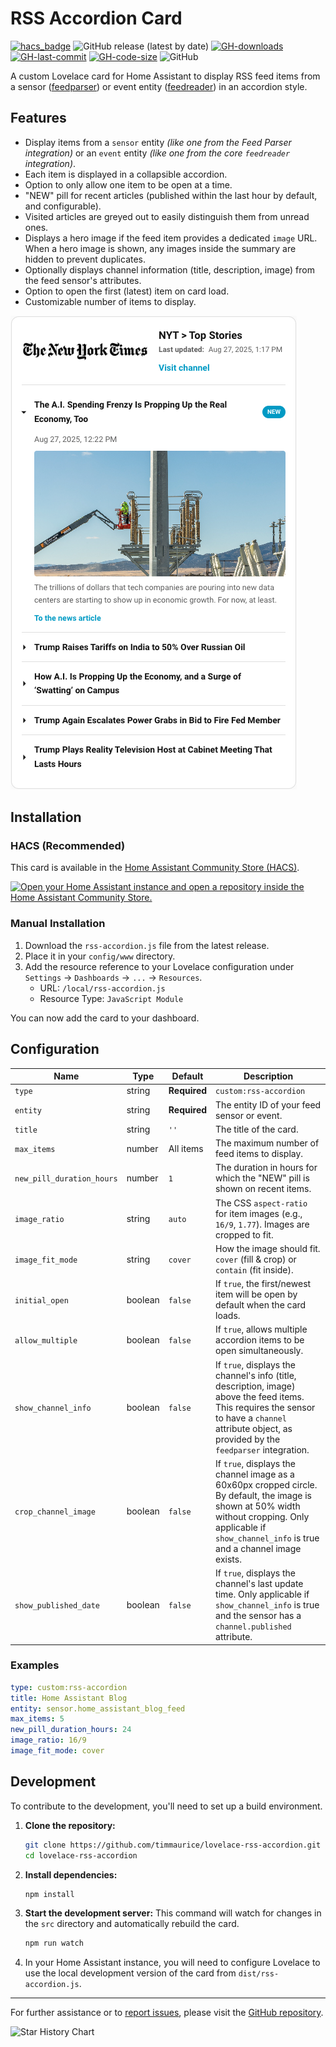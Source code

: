 # RSS Accordion Card

[![hacs_badge](https://img.shields.io/badge/HACS-Custom-41BDF5.svg?style=flat-square)](https://github.com/hacs/integration)
![GitHub release (latest by date)](https://img.shields.io/github/v/release/timmaurice/lovelace-rss-accordion?style=flat-square)
[![GH-downloads](https://img.shields.io/github/downloads/timmaurice/lovelace-rss-accordion/total?style=flat-square)](https://github.com/timmaurice/lovelace-rss-accordion/releases)
[![GH-last-commit](https://img.shields.io/github/last-commit/timmaurice/lovelace-rss-accordion.svg?style=flat-square)](https://github.com/timmaurice/lovelace-rss-accordion/commits/master)
[![GH-code-size](https://img.shields.io/github/languages/code-size/timmaurice/lovelace-rss-accordion.svg?style=flat-square)](https://github.com/timmaurice/lovelace-rss-accordion)
![GitHub](https://img.shields.io/github/license/timmaurice/lovelace-rss-accordion?style=flat-square)

A custom Lovelace card for Home Assistant to display RSS feed items from a sensor ([feedparser](https://github.com/custom-components/feedparser)) or event entity ([feedreader](https://www.home-assistant.io/integrations/feedreader/)) in an accordion style.

## Features

- Display items from a `sensor` entity _(like one from the Feed Parser integration)_ or an `event` entity _(like one from the core `feedreader` integration)_.
- Each item is displayed in a collapsible accordion.
- Option to only allow one item to be open at a time.
- "NEW" pill for recent articles (published within the last hour by default, and configurable).
- Visited articles are greyed out to easily distinguish them from unread ones.
- Displays a hero image if the feed item provides a dedicated `image` URL. When a hero image is shown, any images inside the summary are hidden to prevent duplicates.
- Optionally displays channel information (title, description, image) from the feed sensor's attributes.
- Option to open the first (latest) item on card load.
- Customizable number of items to display.

![RSS Accordion Card Screenshot](https://raw.githubusercontent.com/timmaurice/lovelace-rss-accordion/main/screenshot.png)

## Installation

### HACS (Recommended)

This card is available in the [Home Assistant Community Store (HACS)](https://hacs.xyz/).

<a href="https://my.home-assistant.io/redirect/hacs_repository/?owner=timmaurice&repository=lovelace-rss-accordion&category=plugin" target="_blank" rel="noreferrer noopener"><img src="https://my.home-assistant.io/badges/hacs_repository.svg" alt="Open your Home Assistant instance and open a repository inside the Home Assistant Community Store." /></a>

### Manual Installation

1.  Download the `rss-accordion.js` file from the latest release.
2.  Place it in your `config/www` directory.
3.  Add the resource reference to your Lovelace configuration under `Settings` -> `Dashboards` -> `...` -> `Resources`.
    - URL: `/local/rss-accordion.js`
    - Resource Type: `JavaScript Module`

You can now add the card to your dashboard.

## Configuration

| Name                      | Type    | Default      | Description                                                                                                                                                                                                 |
| ------------------------- | ------- | ------------ | ----------------------------------------------------------------------------------------------------------------------------------------------------------------------------------------------------------- |
| `type`                    | string  | **Required** | `custom:rss-accordion`                                                                                                                                                                                      |
| `entity`                  | string  | **Required** | The entity ID of your feed sensor or event.                                                                                                                                                                 |
| `title`                   | string  | `''`         | The title of the card.                                                                                                                                                                                      |
| `max_items`               | number  | All items    | The maximum number of feed items to display.                                                                                                                                                                |
| `new_pill_duration_hours` | number  | `1`          | The duration in hours for which the "NEW" pill is shown on recent items.                                                                                                                                    |
| `image_ratio`             | string  | `auto`       | The CSS `aspect-ratio` for item images (e.g., `16/9`, `1.77`). Images are cropped to fit.                                                                                                                   |
| `image_fit_mode`          | string  | `cover`      | How the image should fit. `cover` (fill & crop) or `contain` (fit inside).                                                                                                                                  |
| `initial_open`            | boolean | `false`      | If `true`, the first/newest item will be open by default when the card loads.                                                                                                                               |
| `allow_multiple`          | boolean | `false`      | If `true`, allows multiple accordion items to be open simultaneously.                                                                                                                                       |
| `show_channel_info`       | boolean | `false`      | If `true`, displays the channel's info (title, description, image) above the feed items. This requires the sensor to have a `channel` attribute object, as provided by the `feedparser` integration.        |
| `crop_channel_image`      | boolean | `false`      | If `true`, displays the channel image as a 60x60px cropped circle. By default, the image is shown at 50% width without cropping. Only applicable if `show_channel_info` is true and a channel image exists. |
| `show_published_date`     | boolean | `false`      | If `true`, displays the channel's last update time. Only applicable if `show_channel_info` is true and the sensor has a `channel.published` attribute.                                                      |

### Examples

```yaml
type: custom:rss-accordion
title: Home Assistant Blog
entity: sensor.home_assistant_blog_feed
max_items: 5
new_pill_duration_hours: 24
image_ratio: 16/9
image_fit_mode: cover
```

## Development

To contribute to the development, you'll need to set up a build environment.

1.  **Clone the repository:**

    ```bash
    git clone https://github.com/timmaurice/lovelace-rss-accordion.git
    cd lovelace-rss-accordion
    ```

2.  **Install dependencies:**

    ```bash
    npm install
    ```

3.  **Start the development server:**
    This command will watch for changes in the `src` directory and automatically rebuild the card.

    ```bash
    npm run watch
    ```

4.  In your Home Assistant instance, you will need to configure Lovelace to use the local development version of the card from `dist/rss-accordion.js`.

---

For further assistance or to [report issues](https://github.com/timmaurice/lovelace-rss-accordion/issues), please visit the [GitHub repository](https://github.com/timmaurice/lovelace-rss-accordion).

![Star History Chart](https://api.star-history.com/svg?repos=timmaurice/lovelace-rss-accordion&type=Date)
